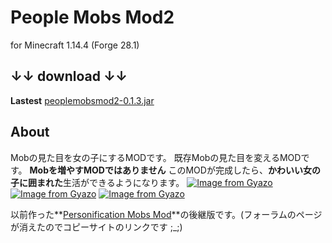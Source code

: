 # People Mobs Mod2
for Minecraft 1.14.4 (Forge 28.1)

## ↓↓ download ↓↓
**Lastest** [peoplemobsmod2-0.1.3.jar](https://github.com/dododoshirouto/PeopleMobsMod2/releases/tag/0.1.3)

## About
Mobの見た目を女の子にするMODです。
既存Mobの見た目を変えるMODです。
**Mobを増やすMODではありません**
このMODが完成したら、**かわいい女の子に囲まれた**生活ができるようになります。
[![Image from Gyazo](https://i.gyazo.com/4c6c8a3d9096007ec7e997deb67df5c8.png)](https://gyazo.com/4c6c8a3d9096007ec7e997deb67df5c8)
[![Image from Gyazo](https://i.gyazo.com/cf4bc62c4a8296eef626583ab20f5483.png)](https://gyazo.com/cf4bc62c4a8296eef626583ab20f5483)
[![Image from Gyazo](https://i.gyazo.com/91e835f1813aa62570048a32f6f00df0.png)](https://gyazo.com/91e835f1813aa62570048a32f6f00df0)

以前作った**[Personification Mobs Mod](http://www.9minecraft.net/people-mobs-mod/)**の後継版です。(フォーラムのページが消えたのでコピーサイトのリンクです ;_;)